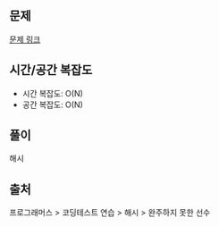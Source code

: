 ## 문제

[문제 링크](https://school.programmers.co.kr/learn/courses/30/lessons/42576)

## 시간/공간 복잡도

- 시간 복잡도: O(N)
- 공간 복잡도: O(N)

## 풀이

해시

## 출처

프로그래머스 > 코딩테스트 연습 > 해시 > 완주하지 못한 선수
